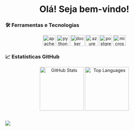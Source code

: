 <h1 align="center">Olá! Seja bem-vindo!</h1>

<h3 align="left">🛠️ Ferramentas e Tecnologias</h3>
<div align="center">
<div style="display: inline_block">
  <img align="center" alt="apachespark" height="35" width="40" src="https://cdn.jsdelivr.net/gh/devicons/devicon@latest/icons/apachespark/apachespark-original.svg">
  <img align="center" alt="python" height="35" width="40" src="https://cdn.jsdelivr.net/gh/devicons/devicon@latest/icons/python/python-original.svg">
  <img align="center" alt="docker" height="35" width="45" src="https://cdn.jsdelivr.net/gh/devicons/devicon@latest/icons/docker/docker-original.svg">
  <img align="center" alt="azure" height="35" width="40" src="https://cdn.jsdelivr.net/gh/devicons/devicon@latest/icons/azure/azure-original.svg">
  <img align="center" alt="postgresql" height="35" width="40" src="https://cdn.jsdelivr.net/gh/devicons/devicon@latest/icons/postgresql/postgresql-original.svg">
  <img align="center" alt="microsoftsqlserver" height="35" width="40" src="https://cdn.jsdelivr.net/gh/devicons/devicon@latest/icons/microsoftsqlserver/microsoftsqlserver-original.svg">
</div>
</div>

<h3 align="left">📈 Estatísticas GitHub</h3>
<div align="center">
  <img src="https://github-readme-stats.vercel.app/api?username=matheu-spereira&show_icons=true&theme=tokyonight&hide_border=true&card_width=400" height="140" alt="GitHub Stats" />
  <img src="https://github-readme-stats.vercel.app/api/top-langs/?username=matheu-spereira&layout=compact&theme=tokyonight&hide_border=true&card_width=300" height="140" alt="Top Languages" />
</div>

  ##
 
<div> 
  <a href="https://www.linkedin.com/in/rafaella-ballerini-45875016a" target="_blank"><img src="https://img.shields.io/badge/-LinkedIn-%230077B5?style=for-the-badge&logo=linkedin&logoColor=white" target="_blank"></a> 
  
</div>
